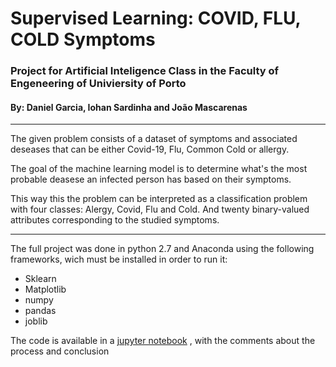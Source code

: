 # Supervised Learning: COVID, FLU, COLD Symptoms

### Project for Artificial Inteligence Class in the Faculty of Engeneering of Univiersity of Porto

#### By: Daniel Garcia, Iohan Sardinha and João Mascarenas

---

The given problem consists of a dataset of symptoms and associated deseases that can be either Covid-19, Flu, Common Cold or allergy.

The goal of the machine learning model is to determine what's the most probable deasese an infected person has based on their symptoms.

This way this the problem can be interpreted as a classification problem with four classes: Alergy, Covid, Flu and Cold. And twenty binary-valued attributes corresponding to the studied symptoms.

---

The full project was done in python 2.7 and Anaconda using the following frameworks, wich must be installed in order to run it:

- Sklearn
- Matplotlib
- numpy
- pandas
- joblib

The code is available in a [jupyter notebook](<Trab 2/covid.ipynb>) , with the comments about the process and conclusion
